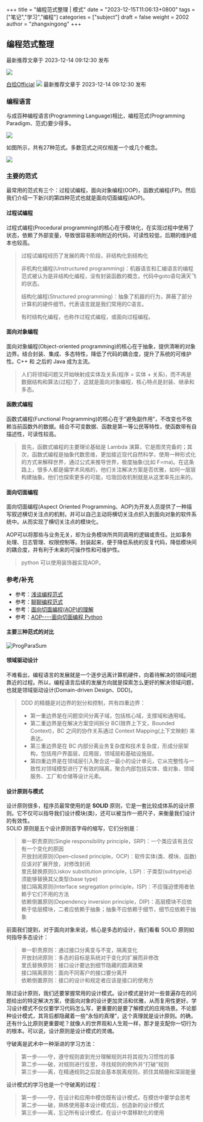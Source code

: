 +++
title = "编程范式整理 | 模式"
date = "2023-12-15T11:06:13+0800"
tags = ["笔记","学习","编程"]
categories = ["subject"]
draft = false
weight = 2002
author = "zhangxingong"
+++

## 编程范式整理

最新推荐文章于 2023-12-14 09:12:30 发布

![](https://csdnimg.cn/release/blogv2/dist/pc/img/original.png)

[白拾Official](https://discover304.blog.csdn.net/ "白拾Official") ![](https://csdnimg.cn/release/blogv2/dist/pc/img/newCurrentTime2.png) 最新推荐文章于 2023-12-14 09:12:30 发布

### [](#%E7%BC%96%E7%A8%8B%E8%AF%AD%E8%A8%80)编程语言

与成百种编程语言(Programming Language)相比，编程范式(Programming Paradigm、范式)要少得多。

![](https://img-blog.csdnimg.cn/img_convert/8a07df079de0bc20d1e9c85e28a15eb3.png)

如图所示，共有27种范式。多数范式之间仅相差一个或几个概念。

![](https://img-blog.csdnimg.cn/img_convert/2d932a636423a63bdb99ebf2cf2108a7.png)

### [](#%E4%B8%BB%E8%A6%81%E7%9A%84%E8%8C%83%E5%BC%8F)主要的范式

最常用的范式有三个：过程试编程，面向对象编程(OOP)，函数式编程(FP)。然后我们介绍一下新兴的第四种范式也就是面向切面编程(AOP)。

#### [](#%E8%BF%87%E7%A8%8B%E8%AF%95%E7%BC%96%E7%A8%8B)过程试编程

过程式编程(Procedural programming)的核心在于模块化，在实现过程中使用了状态，依赖了外部变量，导致很容易影响附近的代码，可读性较低，后期的维护成本也较高。

> 过程试编程经历了发展的两个阶段，非结构化到结构化
> 
> 非机构化编程(Unstructured programming)：机器语言和汇编语言的编程范式被认为是非结构化编程，没有封装函数的概念，代码中goto语句满天飞的状态。
> 
> 结构化编程(Structured programming)：抽象了机器的行为，屏蔽了部分计算机的硬件细节。代表语言就是我们常用的C语言。
> 
> 有时结构化编程，也称作过程式编程，或面向过程编程。

#### [](#%E9%9D%A2%E5%90%91%E5%AF%B9%E8%B1%A1%E7%BC%96%E7%A8%8B)面向对象编程

面向对象编程(Object-oriented programming)的核心在于抽象，提供清晰的对象边界。结合封装、集成、多态特性，降低了代码的耦合度，提升了系统的可维护性。C++ 和 之后的 Java 成为主流。

> 人们将领域问题又开始映射成实体及关系(程序 = 实体 + 关系)，而不再是数据结构和算法(过程)了，这就是面向对象编程，核心特点是封装、继承和多态。

#### [](#%E5%87%BD%E6%95%B0%E5%BC%8F%E7%BC%96%E7%A8%8B)函数式编程

函数式编程(Functional Programming)的核心在于“避免副作用”，不改变也不依赖当前函数外的数据。结合不可变数据、函数是第一等公民等特性，使函数带有自描述性，可读性较高。

> 首先，函数式编程的主要理论基础是 Lambda 演算，它是图灵完备的；其次，函数式编程是抽象代数思维，更加接近现代自然科学，使用一种形式化的方式来解释世界，通过公式来推导世界，极度抽象(比如 F=ma)。在这条路上，很多人都是偏学术风格的，他们关注解决方案是否优雅，如何一层层构建抽象。他们也探索更多的可能，垃圾回收机制就是从这里率先出来的。

#### [](#%E9%9D%A2%E5%90%91%E5%88%87%E9%9D%A2%E7%BC%96%E7%A8%8B)面向切面编程

面向切面编程(Aspect Oriented Programming、AOP)为开发人员提供了一种描写叙述横切关注点的机制，并可以自己主动将横切关注点织入到面向对象的软件系统中。从而实现了横切关注点的模块化。

AOP可以将那些与业务无关，却为业务模块所共同调用的逻辑或责任。比如事务处理、日志管理、权限控制等。封装起来，便于降低系统的反复代码，降低模块间的耦合度，并有利于未来的可操作性和可维护性。

> python 可以使用装饰器实现AOP。

### [](#%E5%8F%82%E8%80%83%E8%A1%A5%E5%85%85)参考/补充

+   参考：[浅谈编程范式](https://zhuanlan.zhihu.com/p/58228357)
+   参考：[聊聊编程范式](https://zhuanlan.zhihu.com/p/354528902)
+   参考：[面向切面编程(AOP)的理解](https://blog.csdn.net/liujiahan629629/article/details/18864211)
+   参考：[AOP----面向切面编程 Python](https://blog.csdn.net/weixin_43576171/article/details/98196151)

#### [](#%E4%B8%BB%E8%A6%81%E4%B8%89%E7%A7%8D%E8%8C%83%E5%BC%8F%E7%9A%84%E5%AF%B9%E6%AF%94)主要三种范式的对比

![ProgParaSum](https://img-blog.csdnimg.cn/img_convert/f13e043bb19a27ecd04d05f0e6074d12.png)

#### [](#%E9%A2%86%E5%9F%9F%E9%A9%B1%E5%8A%A8%E8%AE%BE%E8%AE%A1)领域驱动设计

不难看出，编程语言的发展就是一个逐步远离计算机硬件，向着待解决的领域问题靠近的过程。所以，编程语言后续的发展方向就是探索怎么更好的解决领域问题，也就是领域驱动设计(Domain-driven Design、DDD)。

> DDD 的精髓是对边界的划分和控制，共有四重边界：
> 
> +   第一重边界是在问题空间分离子域，包括核心域，支撑域和通用域。
> +   第二重边界是在解决方案空间拆分 BC(限界上下文，Bounded Context)，BC 之间的协作关系通过 Context Mapping(上下文映射) 来表达。
> +   第三重边界是在 BC 内部分离业务复杂度和技术复杂度，形成分层架构，包括用户界面层，应用层，领域层和基础设施层。
> +   第四重边界是在领域层引入聚合这一最小的设计单元，它从完整性与一致性对领域模型进行了有效的隔离，聚合内部包括实体、值对象、领域服务、工厂和仓储等设计元素。

#### [](#%E8%AE%BE%E8%AE%A1%E5%8E%9F%E5%88%99%E4%B8%8E%E6%A8%A1%E5%BC%8F)设计原则与模式

设计原则很多，程序员最常使用的是 **SOLID** 原则，它是一套比较成体系的设计原则。它不仅可以指导我们设计模块(类)，还可以被当作一把尺子，来衡量我们设计的有效性。  
SOLID 原则是五个设计原则首字母的缩写，它们分别是：

> 单一职责原则(Single responsibility principle，SRP)：一个类应该有且仅有一个变化的原因  
> 开放封闭原则(Open–closed principle，OCP)：软件实体(类、模块、函数)应该对扩展开放，对修改封闭  
> 里氏替换原则(Liskov substitution principle，LSP)：子类型(subtype)必须能够替换其父类型(base type)  
> 接口隔离原则(Interface segregation principle，ISP)：不应强迫使用者依赖于它们不用的方法  
> 依赖倒置原则(Dependency inversion principle，DIP)：高层模块不应依赖于低层模块，二者应依赖于抽象；抽象不应依赖于细节，细节应依赖于抽象

前面我们提到，对于面向对象来说，核心是多态的设计，我们看看 SOLID 原则如何指导多态设计：

> 单一职责原则：通过接口分离变与不变，隔离变化  
> 开放封闭原则：多态的目标是系统对于变化的扩展而非修改  
> 里氏替换原则：接口设计要达到细节隐藏的圆满效果  
> 接口隔离原则：面向不同客户的接口要分离开  
> 依赖倒置原则：接口的设计和规定者应该是接口的使用方

除过设计原则，我们还要掌握常用的设计模式。设计模式是针对一些普遍存在的问题给出的特定解决方案，使面向对象的设计更加灵活和优雅，从而复用性更好。学习设计模式不仅仅要学习代码怎么写，更重要的是要了解模式的应用场景。不论那种设计模式，其背后都隐藏着一些“永恒的真理”，这个真理就是设计原则。的确，还有什么比原则更重要呢？就像人的世界观和人生观一样，那才是支配你一切行为的根本。可以说，设计原则是设计模式的灵魂。

守破离是武术中一种渐进的学习方法：

> 第一步——守，遵守规则直到充分理解规则并将其视为习惯性的事  
> 第二步——破，对规则进行反思，寻找规则的例外并“打破”规则  
> 第三步——离，在精通规则之后就会基本脱离规则，抓住其精髓和深层能量

设计模式的学习也是一个守破离的过程：

> 第一步——守，在设计和应用中模仿既有设计模式，在模仿中要学会思考  
> 第二步——破，熟练使用基本设计模式后，创造新的设计模式  
> 第三步——离，忘记所有设计模式，在设计中潜移默化的使用
